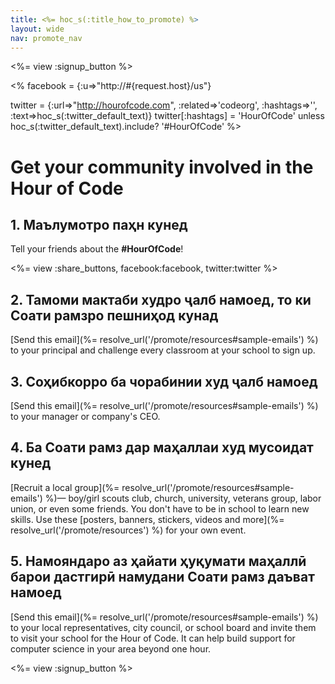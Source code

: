 ```yaml
---
title: <%= hoc_s(:title_how_to_promote) %>
layout: wide
nav: promote_nav
---
```

<%= view :signup_button %>

<% facebook = {:u=>"http://#{request.host}/us"}

twitter = {:url=>"http://hourofcode.com", :related=>'codeorg', :hashtags=>'', :text=>hoc_s(:twitter_default_text)} twitter[:hashtags] = 'HourOfCode' unless hoc_s(:twitter_default_text).include? '#HourOfCode' %>

# Get your community involved in the Hour of Code

## 1. Маълумотро паҳн кунед

Tell your friends about the **#HourOfCode**!

<%= view :share_buttons, facebook:facebook, twitter:twitter %>

## 2. Тамоми мактаби худро ҷалб намоед, то ки Соати рамзро пешниҳод кунад

[Send this email](%= resolve_url('/promote/resources#sample-emails') %) to your principal and challenge every classroom at your school to sign up.

## 3. Соҳибкорро ба чорабинии худ ҷалб намоед

[Send this email](%= resolve_url('/promote/resources#sample-emails') %) to your manager or company's CEO.

## 4. Ба Соати рамз дар маҳаллаи худ мусоидат кунед

[Recruit a local group](%= resolve_url('/promote/resources#sample-emails') %)— boy/girl scouts club, church, university, veterans group, labor union, or even some friends. You don't have to be in school to learn new skills. Use these [posters, banners, stickers, videos and more](%= resolve_url('/promote/resources') %) for your own event.

## 5. Намояндаро аз ҳайати ҳуқумати маҳаллӣ барои дастгирӣ намудани Соати рамз даъват намоед

[Send this email](%= resolve_url('/promote/resources#sample-emails') %) to your local representatives, city council, or school board and invite them to visit your school for the Hour of Code. It can help build support for computer science in your area beyond one hour.

<%= view :signup_button %>